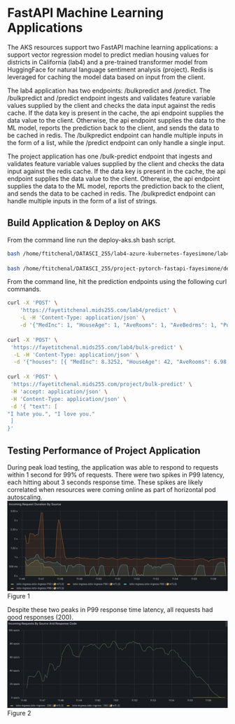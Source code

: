 # FastAPI Machine Learning Applications

The AKS resources support two FastAPI machine learning applications: a support vector regression model to predict median housing values for districts in California (lab4) and a pre-trained transformer model from HuggingFace for natural language sentiment analysis (project). Redis is leveraged for caching the model data based on input from the client. 

The lab4 application has two endpoints: /bulkpredict and /predict. The /bulkpredict and /predict endpoint ingests and validates feature variable values supplied by the client and checks the data input against the redis cache. If the data key is present in the cache, the api endpoint supplies the data value to the client. Otherwise, the api endpoint supplies the data to the ML model, reports the prediction back to the client, and sends the data to be cached in redis. The /bulkpredict endpoint can handle multiple inputs in the form of a list, while the /predict endpoint can only handle a single input.

The project application has one /bulk-predict endpoint that ingests and validates feature variable values supplied by the client and checks the data input against the redis cache. If the data key is present in the cache, the api endpoint supplies the data value to the client. Otherwise, the api endpoint supplies the data to the ML model, reports the prediction back to the client, and sends the data to be cached in redis. The /bulkpredict endpoint can handle multiple inputs in the form of a list of strings.

## Build Application & Deploy on AKS

From the command line run the deploy-aks.sh bash script.

```bash
bash /home/ftitchenal/DATASCI_255/lab4-azure-kubernetes-fayesimone/lab4/deploy-aks.sh

bash /home/ftitchenal/DATASCI_255/project-pytorch-fastapi-fayesimone/deploy-aks.sh
```

From the command line, hit the prediction endpoints using the following curl commands. 

```bash
curl -X 'POST' \
    'https://fayetitchenal.mids255.com/lab4/predict' \
    -L -H 'Content-Type: application/json' \
    -d '{"MedInc": 1, "HouseAge": 1, "AveRooms": 1, "AveBedrms": 1, "Population": 1, "AveOccup": 1, "Latitude": 1, "Longitude": 1}'

curl -X 'POST' \
 'https://fayetitchenal.mids255.com/lab4/bulk-predict' \
  -L -H 'Content-Type: application/json' \
  -d '{"houses": [{ "MedInc": 8.3252, "HouseAge": 42, "AveRooms": 6.98, "AveBedrms": 1.02, "Population": 322, "AveOccup": 2.55, "Latitude": 37.88, "Longitude": -122.23 }, { "MedInc": 9, "HouseAge": 10, "AveRooms": 11, "AveBedrms": 12, "Population": 13, "AveOccup": 14, "Latitude": 15, "Longitude": 16 }]}'

curl -X 'POST' \
 'https://fayetitchenal.mids255.com/project/bulk-predict' \
 -H 'accept: application/json' \
 -H 'Content-Type: application/json' \
 -d '{ "text": [
"I hate you.", "I love you."
 ]
}'
```

## Testing Performance of Project Application

During peak load testing, the application was able to respond to requests within 1 second for 99% of requests. There were two spikes in P99 latency, each hitting about 3 seconds response time. These spikes are likely correlated when resources were coming online as part of horizontal pod autoscaling. 
![Requests duration during load testing.](/request_dur_project.png)Figure 1


Despite these two peaks in P99 response time latency, all requests had good responses (200). 
![Request response codes during load testing.](/requests_responsecodes_project.png)Figure 2
